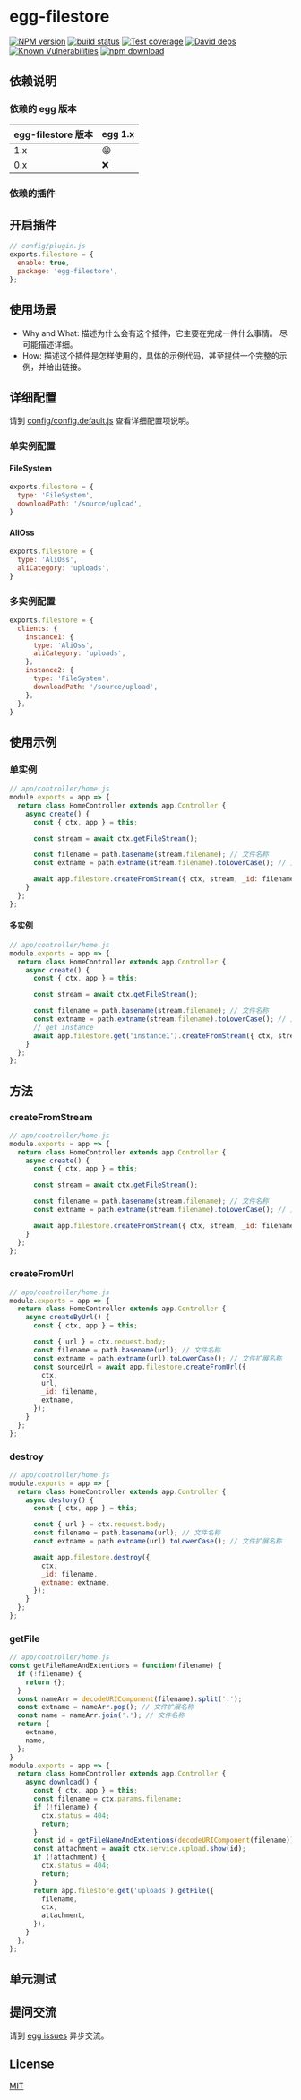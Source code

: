 # egg-filestore

[![NPM version][npm-image]][npm-url]
[![build status][travis-image]][travis-url]
[![Test coverage][codecov-image]][codecov-url]
[![David deps][david-image]][david-url]
[![Known Vulnerabilities][snyk-image]][snyk-url]
[![npm download][download-image]][download-url]

[npm-image]: https://img.shields.io/npm/v/egg-filestore.svg?style=flat-square
[npm-url]: https://npmjs.org/package/egg-filestore
[travis-image]: https://img.shields.io/travis/eggjs/egg-filestore.svg?style=flat-square
[travis-url]: https://travis-ci.org/eggjs/egg-filestore
[codecov-image]: https://img.shields.io/codecov/c/github/eggjs/egg-filestore.svg?style=flat-square
[codecov-url]: https://codecov.io/github/eggjs/egg-filestore?branch=master
[david-image]: https://img.shields.io/david/eggjs/egg-filestore.svg?style=flat-square
[david-url]: https://david-dm.org/eggjs/egg-filestore
[snyk-image]: https://snyk.io/test/npm/egg-filestore/badge.svg?style=flat-square
[snyk-url]: https://snyk.io/test/npm/egg-filestore
[download-image]: https://img.shields.io/npm/dm/egg-filestore.svg?style=flat-square
[download-url]: https://npmjs.org/package/egg-filestore

<!--
Description here.
-->

## 依赖说明

### 依赖的 egg 版本

egg-filestore 版本 | egg 1.x
--- | ---
1.x | 😁
0.x | ❌

### 依赖的插件
<!--

如果有依赖其它插件，请在这里特别说明。如

- security
- multipart

-->

## 开启插件

```js
// config/plugin.js
exports.filestore = {
  enable: true,
  package: 'egg-filestore',
};
```

## 使用场景

- Why and What: 描述为什么会有这个插件，它主要在完成一件什么事情。
尽可能描述详细。
- How: 描述这个插件是怎样使用的，具体的示例代码，甚至提供一个完整的示例，并给出链接。

## 详细配置

请到 [config/config.default.js](config/config.default.js) 查看详细配置项说明。


### 单实例配置

#### FileSystem

```js
exports.filestore = {
  type: 'FileSystem',
  downloadPath: '/source/upload',
}
```

#### AliOss

```js
exports.filestore = {
  type: 'AliOss',
  aliCategory: 'uploads',
}
```

### 多实例配置

```js
exports.filestore = {
  clients: {
    instance1: {
      type: 'AliOss',
      aliCategory: 'uploads',
    },
    instance2: {
      type: 'FileSystem',
      downloadPath: '/source/upload',
    },
  },
}

```

## 使用示例

### 单实例

```js
// app/controller/home.js
module.exports = app => {
  return class HomeController extends app.Controller {
    async create() {
      const { ctx, app } = this;

      const stream = await ctx.getFileStream();

      const filename = path.basename(stream.filename); // 文件名称
      const extname = path.extname(stream.filename).toLowerCase(); // 文件扩展名称

      await app.filestore.createFromStream({ ctx, stream, _id: filename, extname });
    }
  };
};
```

#### 多实例

```js
// app/controller/home.js
module.exports = app => {
  return class HomeController extends app.Controller {
    async create() {
      const { ctx, app } = this;

      const stream = await ctx.getFileStream();

      const filename = path.basename(stream.filename); // 文件名称
      const extname = path.extname(stream.filename).toLowerCase(); // 文件扩展名称
      // get instance
      await app.filestore.get('instance1').createFromStream({ ctx, stream, _id: filename, extname });
    }
  };
};
```

## 方法

### createFromStream

```js
// app/controller/home.js
module.exports = app => {
  return class HomeController extends app.Controller {
    async create() {
      const { ctx, app } = this;

      const stream = await ctx.getFileStream();

      const filename = path.basename(stream.filename); // 文件名称
      const extname = path.extname(stream.filename).toLowerCase(); // 文件扩展名称

      await app.filestore.createFromStream({ ctx, stream, _id: filename, extname });
    }
  };
};
```

### createFromUrl

```js
// app/controller/home.js
module.exports = app => {
  return class HomeController extends app.Controller {
    async createByUrl() {
      const { ctx, app } = this;

      const { url } = ctx.request.body;
      const filename = path.basename(url); // 文件名称
      const extname = path.extname(url).toLowerCase(); // 文件扩展名称
      const sourceUrl = await app.filestore.createFromUrl({
        ctx,
        url,
        _id: filename,
        extname,
      });
    }
  };
};
```

### destroy

```js
// app/controller/home.js
module.exports = app => {
  return class HomeController extends app.Controller {
    async destory() {
      const { ctx, app } = this;

      const { url } = ctx.request.body;
      const filename = path.basename(url); // 文件名称
      const extname = path.extname(url).toLowerCase(); // 文件扩展名称

      await app.filestore.destroy({
        ctx,
        _id: filename,
        extname: extname,
      });
    }
  };
};
```

### getFile

```js
// app/controller/home.js
const getFileNameAndExtentions = function(filename) {
  if (!filename) {
    return {};
  }
  const nameArr = decodeURIComponent(filename).split('.');
  const extname = nameArr.pop(); // 文件扩展名称
  const name = nameArr.join('.'); // 文件名称
  return {
    extname,
    name,
  };
}
module.exports = app => {
  return class HomeController extends app.Controller {
    async download() {
      const { ctx, app } = this;
      const filename = ctx.params.filename;
      if (!filename) {
        ctx.status = 404;
        return;
      }
      const id = getFileNameAndExtentions(decodeURIComponent(filename)).name || filename;
      const attachment = await ctx.service.upload.show(id);
      if (!attachment) {
        ctx.status = 404;
        return;
      }
      return app.filestore.get('uploads').getFile({
        filename,
        ctx,
        attachment,
      });
    }
  };
};
```

## 单元测试

<!-- 描述如何在单元测试中使用此插件，例如 schedule 如何触发。无则省略。-->

## 提问交流

请到 [egg issues](https://github.com/eggjs/egg/issues) 异步交流。

## License

[MIT](LICENSE)
